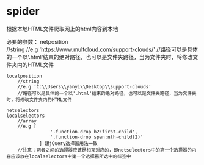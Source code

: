 # spider
根据本地HTML文件爬取网上的html内容到本地



必要的参数：
	netposition 	
		//string 
		//e.g 'https://www.multcloud.com/support-clouds/'
		//路径可以是具体的一个以'.html'结束的绝对路径，也可以是文件夹路径，当为文件夹时，将修改文件夹内的HTML文件

	localposition
		//string 
		//e.g 'C:\\Users\\yanyi\\Desktop\\support-clouds'
		//路径可以是具体的一个以'.html'结束的绝对路径，也可以是文件夹路径，当为文件夹时，将修改文件夹内的HTML文件

	netselectors
	localselectors
		//array
		//e.g [
					'.function-drop h2:first-child',
					'.function-drop span:nth-child(2)'
				] 跟jQuery选择器用法一致
		//注意：两者之间的选择器应该是相互对应的，即netselectors中的第一个选择器的内容应该放在localselectors中第一个选择器所选中的标签中

